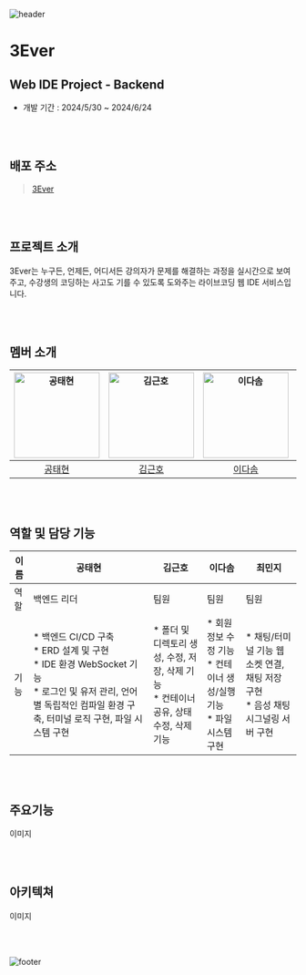 ![header](https://capsule-render.vercel.app/api?type=waving&height=250&color=48BB78&text=3Ever%20-%20Web%20IDE&textBg=false&fontColor=ffffff&fontSize=40&fontAlign=50&fontAlignY=39&section=header)

# 3Ever

## Web IDE Project - Backend

- 개발 기간 : 2024/5/30 ~ 2024/6/24

<br><br>

## 배포 주소

> [3Ever](http://ec2-3-34-144-78.ap-northeast-2.compute.amazonaws.com:8080/)

<br><br>

## 프로젝트 소개
3Ever는 누구든, 언제든, 어디서든 강의자가 문제를 해결하는 과정을 실시간으로 보여주고, 수강생의 코딩하는 사고도 기를 수 있도록 도와주는 라이브코딩 웹 IDE 서비스입니다.

<br><br>

## 멤버 소개
| <img src="https://avatars.githubusercontent.com/u/147473025?v=4" alt="공태현" width="150" height="150"> | <img src="https://avatars.githubusercontent.com/u/131665874?v=4" alt="김근호" width="150" height="150"> | <img src="https://avatars.githubusercontent.com/u/159746126?v=4" alt="이다솜" width="150" height="150"> | <img src="https://avatars.githubusercontent.com/u/120402129?v=4" alt="최민지" width="150" height="150"> |
|:---:|:---:|:---:|:---:|
| [공태현](https://github.com/runtime-zer0) | [김근호](https://github.com/geunhokinn) | [이다솜](https://github.com/serahissomi) | [최민지](https://github.com/meanzi3) |

<br><br>

## 역할 및 담당 기능

| 이름  | 공태현                                                                | 김근호                                                                         | 이다솜                                                              | 최민지                                                               |
| --- | ------------------------------------------------------------------ | --------------------------------------------------------------------------- | ---------------------------------------------------------------- | ---------------------------------------------------------------- |
| 역할  | 백엔드 리더                                                        | 팀원                                                                        | 팀원                                                           | 팀원                                                           |
| 기능  | * 백엔드 CI/CD 구축<br /> * ERD 설계 및 구현<br /> * IDE 환경 WebSocket 기능<br /> * 로그인 및 유저 관리, 언어별 독립적인 컴파일 환경 구축, 터미널 로직 구현, 파일 시스템 구현 | * 폴더 및 디렉토리 생성, 수정, 저장, 삭제 기능<br />* 컨테이너 공유, 상태 수정, 삭제 기능 | * 회원 정보 수정 기능<br />* 컨테이너 생성/실행 기능<br />* 파일 시스템 구현 | * 채팅/터미널 기능 웹소켓 연결, 채팅 저장 구현<br />* 음성 채팅 시그널링 서버 구현 |

<br><br>

## 주요기능
이미지

<br><br>

## 아키텍쳐
이미지

<br><br>

![footer](https://capsule-render.vercel.app/api?type=waving&height=150&color=48BB78&section=footer)
